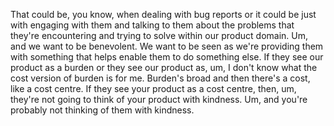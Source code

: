 That could be, you know, when dealing with bug reports or it could be just with engaging with them and talking to them about the problems that they're encountering and trying to solve within our product domain. Um, and we want to be benevolent. We want to be seen as we're providing them with something that helps enable them to do something else. If they see our product as a burden or they see our product as, um, I don't know what the cost version of burden is for me. Burden's broad and then there's a cost, like a cost centre. If they see your product as a cost centre, then, um, they're not going to think of your product with kindness. Um, and you're probably not thinking of them with kindness.